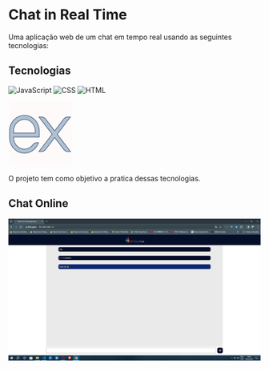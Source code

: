 # Chat in Real Time

Uma aplicação web de um chat em tempo real usando as seguintes tecnologias:

## Tecnologias

![JavaScript](https://cdn-icons-png.flaticon.com/128/3097/3097978.png)
![CSS](https://cdn-icons-png.flaticon.com/128/2786/2786979.png)
![HTML](https://cdn-icons-png.flaticon.com/128/2786/2786969.png)

![Express](./img/icons8-express-js-128.png)


O projeto tem como objetivo a pratica dessas tecnologias.

## Chat Online

![alt text](./img/image.png)
